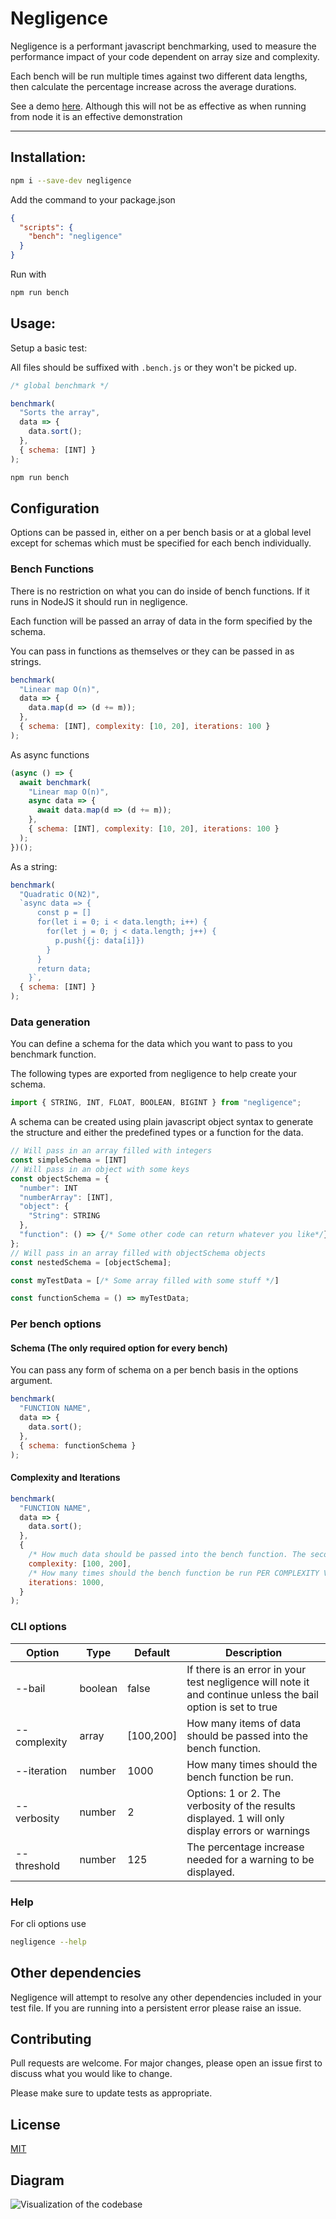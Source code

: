 # Negligence

Negligence is a performant javascript benchmarking, used to measure the performance impact of your code dependent on array size and complexity.

Each bench will be run multiple times against two different data lengths, then calculate the percentage increase across the average durations.

See a demo [here](https://pettman.io/negligence). Although this will not be as effective as when running from node it is an effective demonstration

---

## Installation:

```bash
npm i --save-dev negligence
```

Add the command to your package.json

```json
{
  "scripts": {
    "bench": "negligence"
  }
}
```

Run with

```bash
npm run bench
```

## Usage:

Setup a basic test:

All files should be suffixed with `.bench.js` or they won't be picked up.

```javascript
/* global benchmark */

benchmark(
  "Sorts the array",
  data => {
    data.sort();
  },
  { schema: [INT] }
);
```

```bash
npm run bench
```

## Configuration

Options can be passed in, either on a per bench basis or at a global level except for schemas which must be specified for each bench individually.

### Bench Functions

There is no restriction on what you can do inside of bench functions. If it runs in NodeJS it should run in negligence.

Each function will be passed an array of data in the form specified by the schema.

You can pass in functions as themselves or they can be passed in as strings.

```javascript
benchmark(
  "Linear map O(n)",
  data => {
    data.map(d => (d += m));
  },
  { schema: [INT], complexity: [10, 20], iterations: 100 }
);
```

As async functions

```javascript
(async () => {
  await benchmark(
    "Linear map O(n)",
    async data => {
      await data.map(d => (d += m));
    },
    { schema: [INT], complexity: [10, 20], iterations: 100 }
  );
})();
```

As a string:

```javascript
benchmark(
  "Quadratic O(N2)",
  `async data => {
      const p = []
      for(let i = 0; i < data.length; i++) {
        for(let j = 0; j < data.length; j++) {
          p.push({j: data[i]})
        }
      }
      return data;
    }`,
  { schema: [INT] }
);
```

### Data generation

You can define a schema for the data which you want to pass to you benchmark function.

The following types are exported from negligence to help create your schema.

```javascript
import { STRING, INT, FLOAT, BOOLEAN, BIGINT } from "negligence";
```

A schema can be created using plain javascript object syntax to generate the structure and either the predefined types or a function for the data.

```javascript
// Will pass in an array filled with integers
const simpleSchema = [INT]
// Will pass in an object with some keys
const objectSchema = {
  "number": INT
  "numberArray": [INT],
  "object": {
    "String": STRING
  },
  "function": () => {/* Some other code can return whatever you like*/}
};
// Will pass in an array filled with objectSchema objects
const nestedSchema = [objectSchema];

const myTestData = [/* Some array filled with some stuff */]

const functionSchema = () => myTestData;
```

### Per bench options

#### Schema (The only required option for every bench)

You can pass any form of schema on a per bench basis in the options argument.

```javascript
benchmark(
  "FUNCTION NAME",
  data => {
    data.sort();
  },
  { schema: functionSchema }
);
```

#### Complexity and Iterations

```javascript
benchmark(
  "FUNCTION NAME",
  data => {
    data.sort();
  },
  {
    /* How much data should be passed into the bench function. The second value should be double the first for accurate percentage increases. You can pass more than two values into this array for more accurate analysis but only the first two will be used for creating the percentage increase. Increasing these values will increase the length of time benches take to run. */
    complexity: [100, 200],
    /* How many times should the bench function be run PER COMPLEXITY VALUE. Increasing this will mean more accurate results, but will increase the length of time benches take to run. */
    iterations: 1000,
  }
);
```

### CLI options

| Option       | Type    | Default   | Description                                                                                                  |
| ------------ | ------- | --------- | ------------------------------------------------------------------------------------------------------------ |
| --bail       | boolean | false     | If there is an error in your test negligence will note it and continue unless the bail option is set to true |
| --complexity | array   | [100,200] | How many items of data should be passed into the bench function.                                             |
| --iteration  | number  | 1000      | How many times should the bench function be run.                                                             |
| --verbosity  | number  | 2         | Options: 1 or 2. The verbosity of the results displayed. 1 will only display errors or warnings              |
| --threshold  | number  | 125       | The percentage increase needed for a warning to be displayed.                                                |

### Help
For cli options use
```bash
negligence --help
```
## Other dependencies

Negligence will attempt to resolve any other dependencies included in your test file. If you are running into a persistent error please raise an issue.

## Contributing

Pull requests are welcome. For major changes, please open an issue first to discuss what you would like to change.

Please make sure to update tests as appropriate.

## License

[MIT](https://github.com/overly-engineered/negligence/blob/core/LICENSE)

## Diagram

![Visualization of the codebase](./diagram.svg)
